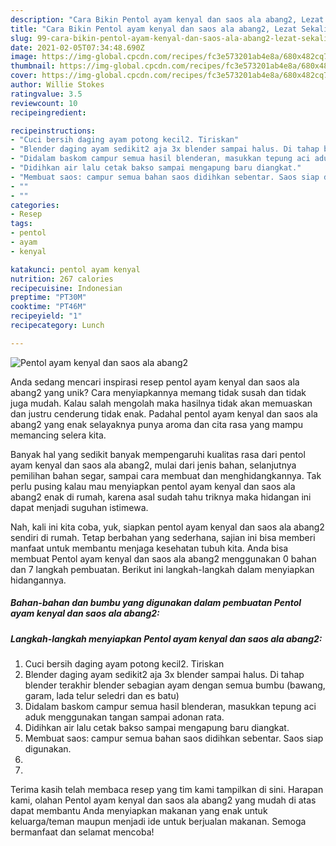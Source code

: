 ```yaml
---
description: "Cara Bikin Pentol ayam kenyal dan saos ala abang2, Lezat Sekali"
title: "Cara Bikin Pentol ayam kenyal dan saos ala abang2, Lezat Sekali"
slug: 99-cara-bikin-pentol-ayam-kenyal-dan-saos-ala-abang2-lezat-sekali
date: 2021-02-05T07:34:48.690Z
image: https://img-global.cpcdn.com/recipes/fc3e573201ab4e8a/680x482cq70/pentol-ayam-kenyal-dan-saos-ala-abang2-foto-resep-utama.jpg
thumbnail: https://img-global.cpcdn.com/recipes/fc3e573201ab4e8a/680x482cq70/pentol-ayam-kenyal-dan-saos-ala-abang2-foto-resep-utama.jpg
cover: https://img-global.cpcdn.com/recipes/fc3e573201ab4e8a/680x482cq70/pentol-ayam-kenyal-dan-saos-ala-abang2-foto-resep-utama.jpg
author: Willie Stokes
ratingvalue: 3.5
reviewcount: 10
recipeingredient:

recipeinstructions:
- "Cuci bersih daging ayam potong kecil2. Tiriskan"
- "Blender daging ayam sedikit2 aja 3x blender sampai halus. Di tahap blender terakhir blender sebagian ayam dengan semua bumbu (bawang, garam, lada telur seledri dan es batu)"
- "Didalam baskom campur semua hasil blenderan, masukkan tepung aci aduk menggunakan tangan sampai adonan rata."
- "Didihkan air lalu cetak bakso sampai mengapung baru diangkat."
- "Membuat saos: campur semua bahan saos didihkan sebentar. Saos siap digunakan."
- ""
- ""
categories:
- Resep
tags:
- pentol
- ayam
- kenyal

katakunci: pentol ayam kenyal 
nutrition: 267 calories
recipecuisine: Indonesian
preptime: "PT30M"
cooktime: "PT46M"
recipeyield: "1"
recipecategory: Lunch

---
```



![Pentol ayam kenyal dan saos ala abang2](https://img-global.cpcdn.com/recipes/fc3e573201ab4e8a/680x482cq70/pentol-ayam-kenyal-dan-saos-ala-abang2-foto-resep-utama.jpg)

Anda sedang mencari inspirasi resep pentol ayam kenyal dan saos ala abang2 yang unik? Cara menyiapkannya memang tidak susah dan tidak juga mudah. Kalau salah mengolah maka hasilnya tidak akan memuaskan dan justru cenderung tidak enak. Padahal pentol ayam kenyal dan saos ala abang2 yang enak selayaknya punya aroma dan cita rasa yang mampu memancing selera kita.

Banyak hal yang sedikit banyak mempengaruhi kualitas rasa dari pentol ayam kenyal dan saos ala abang2, mulai dari jenis bahan, selanjutnya pemilihan bahan segar, sampai cara membuat dan menghidangkannya. Tak perlu pusing kalau mau menyiapkan pentol ayam kenyal dan saos ala abang2 enak di rumah, karena asal sudah tahu triknya maka hidangan ini dapat menjadi suguhan istimewa.




Nah, kali ini kita coba, yuk, siapkan pentol ayam kenyal dan saos ala abang2 sendiri di rumah. Tetap berbahan yang sederhana, sajian ini bisa memberi manfaat untuk membantu menjaga kesehatan tubuh kita. Anda bisa membuat Pentol ayam kenyal dan saos ala abang2 menggunakan 0 bahan dan 7 langkah pembuatan. Berikut ini langkah-langkah dalam menyiapkan hidangannya.

<!--inarticleads1-->

##### Bahan-bahan dan bumbu yang digunakan dalam pembuatan Pentol ayam kenyal dan saos ala abang2:





<!--inarticleads2-->

##### Langkah-langkah menyiapkan Pentol ayam kenyal dan saos ala abang2:

1. Cuci bersih daging ayam potong kecil2. Tiriskan
1. Blender daging ayam sedikit2 aja 3x blender sampai halus. Di tahap blender terakhir blender sebagian ayam dengan semua bumbu (bawang, garam, lada telur seledri dan es batu)
1. Didalam baskom campur semua hasil blenderan, masukkan tepung aci aduk menggunakan tangan sampai adonan rata.
1. Didihkan air lalu cetak bakso sampai mengapung baru diangkat.
1. Membuat saos: campur semua bahan saos didihkan sebentar. Saos siap digunakan.
1. 
1. 




Terima kasih telah membaca resep yang tim kami tampilkan di sini. Harapan kami, olahan Pentol ayam kenyal dan saos ala abang2 yang mudah di atas dapat membantu Anda menyiapkan makanan yang enak untuk keluarga/teman maupun menjadi ide untuk berjualan makanan. Semoga bermanfaat dan selamat mencoba!
